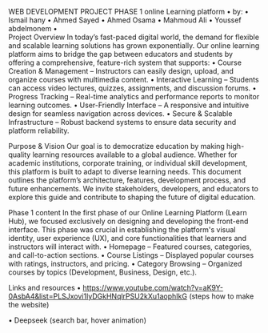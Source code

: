 
WEB DEVELOPMENT PROJECT PHASE 1
online Learning platform
•	by:
•	Ismail hany
•	Ahmed Sayed
•	Ahmed Osama
•	Mahmoud Ali
•	Youssef abdelmonem
•	
Project Overview
In today’s fast-paced digital world, the demand for flexible and scalable learning solutions has grown exponentially. Our online learning platform aims to bridge the gap between educators and students by offering a comprehensive, feature-rich system that supports:
•	Course Creation & Management – Instructors can easily design, upload, and organize courses with multimedia content.
•	Interactive Learning – Students can access video lectures, quizzes, assignments, and discussion forums.
•	Progress Tracking – Real-time analytics and performance reports to monitor learning outcomes.
•	User-Friendly Interface – A responsive and intuitive design for seamless navigation across devices.
•	Secure & Scalable Infrastructure – Robust backend systems to ensure data security and platform reliability.



Purpose & Vision
Our goal is to democratize education by making high-quality learning resources available to a global audience. Whether for academic institutions, corporate training, or individual skill development, this platform is built to adapt to diverse learning needs.
This document outlines the platform’s architecture, features, development process, and future enhancements. We invite stakeholders, developers, and educators to explore this guide and contribute to shaping the future of digital education.



 Phase 1 content 
 In the first phase of our Online Learning Platform (Learn Hub), we focused exclusively on designing and developing the front-end interface. This phase was crucial in establishing the platform's visual identity, user experience (UX), and core functionalities that learners and instructors will interact with.
•	Homepage – Featured courses, categories, and call-to-action sections.
•	Course Listings – Displayed popular courses with ratings, instructors, and pricing.
•	Category Browsing – Organized courses by topics (Development, Business, Design, etc.).


Links and resources 
•	https://www.youtube.com/watch?v=aK9Y-0AsbA4&list=PLSJxovi1IyDGkHNqlrPSU2kXu1aophIkG
(steps how to make the website)

•	Deepseek (search bar, hover animation)





